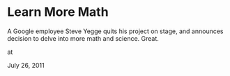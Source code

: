 # Learn More Math
A Google employee Steve Yegge quits his project on stage, and announces decision to delve into more math and science. Great.







at

July 26, 2011















